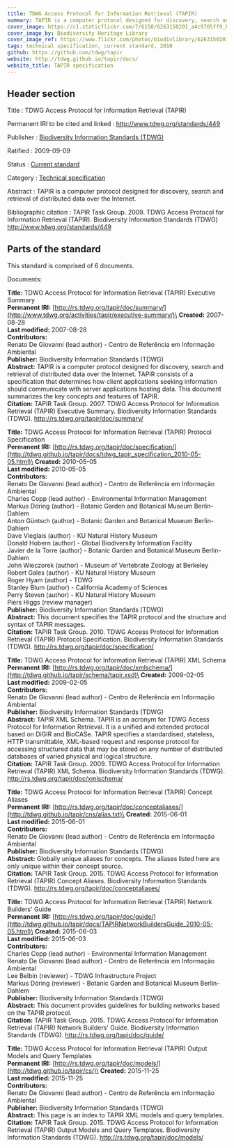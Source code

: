 ```yaml
---
title: TDWG Access Protocol for Information Retrieval (TAPIR)
summary: TAPIR is a computer protocol designed for discovery, search and retrieval of distributed data over the Internet. TAPIR consists of a [specification](http://tdwg.github.io/tapir/docs/) that determines how client applications seeking information should communicate with server applications hosting data. TAPIR is an approved TDWG standard.
cover_image: https://c1.staticflickr.com/7/6158/6263150201_a4c9705ff9_b.jpg
cover_image_by: Biodiversity Heritage Library
cover_image_ref: https://www.flickr.com/photos/biodivlibrary/6263150201
tags: technical specification, current standard, 2010
github: https://github.com/tdwg/tapir
website: http://tdwg.github.io/tapir/docs/
website_title: TAPIR specification
---
```


## Header section

Title
: TDWG Access Protocol for Information Retrieval (TAPIR)

Permanent IRI to be cited and linked
: <http://www.tdwg.org/standards/449>

Publisher
: [Biodiversity Information Standards (TDWG)](https://www.tdwg.org/)

Ratified
: 2009-09-09

Status
: [Current standard](https://www.tdwg.org/standards/status-and-categories/)

Category
: [Technical specification](https://www.tdwg.org/standards/status-and-categories/)

Abstract
: TAPIR is a computer protocol designed for discovery, search and retrieval of distributed data over the Internet. 

Bibliographic citation
: TAPIR Task Group. 2009. TDWG Access Protocol for Information Retrieval (TAPIR). Biodiversity Information Standards (TDWG) http://www.tdwg.org/standards/449

## Parts of the standard

This standard is comprised of 6 documents. 

Documents:

**Title:** TDWG Access Protocol for Information Retrieval (TAPIR) Executive Summary\
**Permanent IRI:** [http://rs.tdwg.org/tapir/doc/summary/](http://www.tdwg.org/activities/tapir/executive-summary/)\
**Created:** 2007-08-28\
**Last modified:** 2007-08-28\
**Contributors:**\
Renato De Giovanni (lead author) - Centro de Referência em Informação Ambiental\
**Publisher:** Biodiversity Information Standards (TDWG)\
**Abstract:** TAPIR is a computer protocol designed for discovery, search and retrieval of distributed data over the Internet. TAPIR consists of a specification that determines how client applications seeking information should communicate with server applications hosting data. This document summarizes the key concepts and features of TAPIR.\
**Citation:** TAPIR Task Group. 2007. TDWG Access Protocol for Information Retrieval (TAPIR) Executive Summary. Biodiversity Information Standards (TDWG). http://rs.tdwg.org/tapir/doc/summary/

**Title:** TDWG Access Protocol for Information Retrieval (TAPIR) Protocol Specification\
**Permanent IRI:** [http://rs.tdwg.org/tapir/doc/specification/](http://tdwg.github.io/tapir/docs/tdwg_tapir_specification_2010-05-05.html)\
**Created:** 2010-05-05\
**Last modified:** 2010-05-05\
**Contributors:**\
Renato De Giovanni (lead author) - Centro de Referência em Informação Ambiental\
Charles Copp (lead author) - Environmental Information Management \
Markus Döring (author) - Botanic Garden and Botanical Museum Berlin-Dahlem \
Anton Güntsch (author) - Botanic Garden and Botanical Museum Berlin-Dahlem \
Dave Vieglais (author) - KU Natural History Museum\
Donald Hobern (author) - Global Biodiversity Information Facility\
Javier de la Torre (author) - Botanic Garden and Botanical Museum Berlin-Dahlem \
John Wieczorek (author) - Museum of Vertebrate Zoology at Berkeley\
Robert Gales (author) - KU Natural History Museum\
Roger Hyam (author) - TDWG\
Stanley Blum (author) - California Academy of Sciences\
Perry Steven (author) - KU Natural History Museum\
Piers Higgs (review manager)\
**Publisher:** Biodiversity Information Standards (TDWG)\
**Abstract:** This document specifies the TAPIR protocol and the structure and syntax of TAPIR messages.  \
**Citation:** TAPIR Task Group. 2010. TDWG Access Protocol for Information Retrieval (TAPIR) Protocol Specification. Biodiversity Information Standards (TDWG). http://rs.tdwg.org/tapir/doc/specification/

**Title:** TDWG Access Protocol for Information Retrieval (TAPIR) XML Schema \
**Permanent IRI:** [http://rs.tdwg.org/tapir/doc/xmlschema/](http://tdwg.github.io/tapir/schema/tapir.xsd)\
**Created:** 2009-02-05\
**Last modified:** 2009-02-05\
**Contributors:**\
Renato De Giovanni (lead author) - Centro de Referência em Informação Ambiental\
**Publisher:** Biodiversity Information Standards (TDWG)\
**Abstract:** TAPIR XML Schema. TAPIR is an acronym for TDWG Access Protocol for Information Retrieval. It is a unified and extended protocol based on DiGIR and BioCASe. TAPIR specifies a standardised, stateless, HTTP transmittable, XML-based request and response protocol for accessing structured data that may be stored on any number of distributed databases of varied physical and logical structure.  \
**Citation:** TAPIR Task Group. 2009. TDWG Access Protocol for Information Retrieval (TAPIR) XML Schema. Biodiversity Information Standards (TDWG). http://rs.tdwg.org/tapir/doc/xmlschema/

**Title:** TDWG Access Protocol for Information Retrieval (TAPIR) Concept Aliases\
**Permanent IRI:** [http://rs.tdwg.org/tapir/doc/conceptaliases/](http://tdwg.github.io/tapir/cns/alias.txt)\
**Created:** 2015-06-01\
**Last modified:** 2015-06-01\
**Contributors:**\
Renato De Giovanni (lead author) - Centro de Referência em Informação Ambiental\
**Publisher:** Biodiversity Information Standards (TDWG)\
**Abstract:** Globally unique aliases for concepts. The aliases listed here are only unique within their concept source. \
**Citation:** TAPIR Task Group. 2015. TDWG Access Protocol for Information Retrieval (TAPIR) Concept Aliases. Biodiversity Information Standards (TDWG). http://rs.tdwg.org/tapir/doc/conceptaliases/

**Title:** TDWG Access Protocol for Information Retrieval (TAPIR) Network Builders' Guide\
**Permanent IRI:** [http://rs.tdwg.org/tapir/doc/guide/](http://tdwg.github.io/tapir/docs/TAPIRNetworkBuildersGuide_2010-05-05.html)\
**Created:** 2015-06-03\
**Last modified:** 2015-06-03\
**Contributors:**\
Charles Copp (lead author) - Environmental Information Management \
Renato De Giovanni (lead author) - Centro de Referência em Informação Ambiental\
Lee Belbin (reviewer) - TDWG Infrastructure Project\
Markus Döring (reviewer) - Botanic Garden and Botanical Museum Berlin-Dahlem \
**Publisher:** Biodiversity Information Standards (TDWG)\
**Abstract:** This document provides guidelines for building networks based on the TAPIR protocol.  \
**Citation:** TAPIR Task Group. 2015. TDWG Access Protocol for Information Retrieval (TAPIR) Network Builders' Guide. Biodiversity Information Standards (TDWG). http://rs.tdwg.org/tapir/doc/guide/

**Title:** TDWG Access Protocol for Information Retrieval (TAPIR) Output Models and Query Templates\
**Permanent IRI:** [http://rs.tdwg.org/tapir/doc/models/](http://tdwg.github.io/tapir/cs/)\
**Created:** 2015-11-25\
**Last modified:** 2015-11-25\
**Contributors:**\
Renato De Giovanni (lead author) - Centro de Referência em Informação Ambiental\
**Publisher:** Biodiversity Information Standards (TDWG)\
**Abstract:** This page is an index to TAPIR XML models and query templates.\
**Citation:** TAPIR Task Group. 2015. TDWG Access Protocol for Information Retrieval (TAPIR) Output Models and Query Templates. Biodiversity Information Standards (TDWG). http://rs.tdwg.org/tapir/doc/models/

